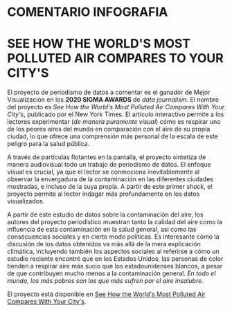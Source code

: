 # COMENTARIO INFOGRAFIA
# SEE HOW THE WORLD'S MOST POLLUTED AIR COMPARES TO YOUR CITY'S
El proyecto de periodismo de datos a comentar es el ganador de Mejor Visualización en los **2020 SIGMA AWARDS** de *data journalism*. El nombre del proyecto es *See How the World's Most Polluted Air Compares With Your City's*, publicado por el New York Times. El artículo interactivo permite a los lectores experimentar (*de manera puramente visual*) cómo es respirar uno de los peores aires del mundo en comparación con el aire de su propia ciudad, lo que ofrece una comprensión más personal de la escala de este peligro para la salud pública. 

A través de partículas flotantes en la pantalla, el proyecto sintetiza de manera audiovisual todo un trabajo de periodismo de datos. El enfoque visual es crucial, ya que el lector se conmociona inevitablemente al observar la envergadura de la contaminación en las diferentes ciudades mostradas, e incluso de la suya propia. A partir de este primer *shock*, el proyecto permite al lector indagar más profundamente en los datos visualizados. 

A partir de este estudio de datos sobre la contaminación del aire, los autores del proyecto periodístico muestran tanto la calidad del aire como la influencia de esta contaminación en la salud general, así como las consecuencias sociales y en cierto modo políticas. Es interesante cómo la discusión de los datos obtenidos va más allá de la mera explicación climática, incluyendo también los aspectos sociales al referirse a cómo un estudio reciente encontró que en los Estados Unidos, las personas de color tienden a respirar aire más sucio que los estadounidenses blancos, a pesar de que contribuyen mucho menos a la contaminación general. *En todo el mundo, los más pobres son los que más sufren por el aire insalubre*.

El proyecto está disponible en [See How the World's Most Polluted Air Compares With Your City's](https://www.nytimes.com/interactive/2019/12/02/climate/air-pollution-compare-ar-ul.html).
